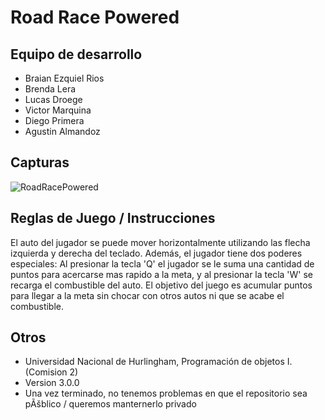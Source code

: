 # Road Race Powered

## Equipo de desarrollo

- Braian Ezquiel Rios
- Brenda Lera
- Lucas Droege
- Victor Marquina
- Diego Primera
- Agustin Almandoz

## Capturas

![RoadRacePowered](https://github.com/obj1-unahur-2024s1/TPGameIntegrador-logistica-tpo/assets/132965139/9c978fbc-2475-46f1-84c4-dcf4dc23fedb)

## Reglas de Juego / Instrucciones

El auto del jugador se puede mover horizontalmente utilizando las flecha izquierda y derecha del teclado. Además, el jugador tiene dos poderes especiales: Al presionar la tecla 'Q' el jugador se le suma una cantidad de puntos para acercarse mas rapido a la meta, y al presionar la tecla 'W' se recarga el combustible del auto. 
El objetivo del juego es acumular puntos para llegar a la meta sin chocar con otros autos ni que se acabe el combustible.

## Otros

- Universidad Nacional de Hurlingham, Programación de objetos I. (Comision 2)
- Version 3.0.0
- Una vez terminado, no tenemos problemas en que el repositorio sea pÃšblico / queremos manternerlo privado

